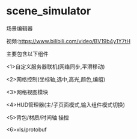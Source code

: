# scene_simulator

场景编辑器

视频:https://www.bilibili.com/video/BV19b4y1Y7tH

主要包含以下组件

<1>自定义服务器联机(网络同步,平滑移动)

<2>网格控制(坐标轴,选中,高光,颜色,编组)

<3>网格视图模块

<4>HUD管理器(主/子页面模式,输入组件模式切换)

<5>背包/材质/时间轴 操控

<6>xls/protobuf
